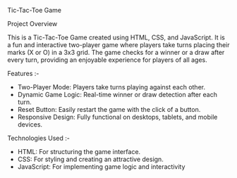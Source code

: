 
Tic-Tac-Toe Game

Project Overview

This is a Tic-Tac-Toe Game created using HTML, CSS, and JavaScript. It is a fun and interactive two-player game where players take turns placing their marks (X or O) in a 3x3 grid. The game checks for a winner or a draw after every turn, providing an enjoyable experience for players of all ages.

Features :-

* Two-Player Mode: Players take turns playing against each other.
* Dynamic Game Logic: Real-time winner or draw detection after each turn.
* Reset Button: Easily restart the game with the click of a button.
* Responsive Design: Fully functional on desktops, tablets, and mobile devices.

Technologies Used :-

* HTML: For structuring the game interface.
* CSS: For styling and creating an attractive design.
* JavaScript: For implementing game logic and interactivity
